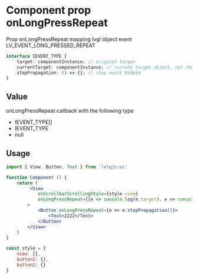# Component prop onLongPressRepeat

Prop onLongPressRepeat mapping lvgl object event LV_EVENT_LONG_PRESSED_REPEAT

```ts
interface IEVENT_TYPE {
    target: componentInstance; // original target
    currentTarget: componentInstance; // current target object, not the original object
    stopPropagation: () => {}; // stop event bubble
}
```

## Value
onLongPressRepeat callback with the following type
- IEVENT_TYPE[]
- IEVENT_TYPE
- null

## Usage
```jsx
import { View, Button, Text } from 'lvlgjs-ui'

function Component () {
    return (
         <View
            onScrollbarScrollingStyle={style.view}
            onLongPressRepeat={[e => console.log(e.target), e => console.log(e.currentTarget)]}
        >
            <Button onLongPressRepeat={e => e.stopPropagation()}>
                <Text>2222</Text>
            </Button>
        </View>
    )
}

const style = {
    view: {},
    button1: {},
    button2: {}
}
```

